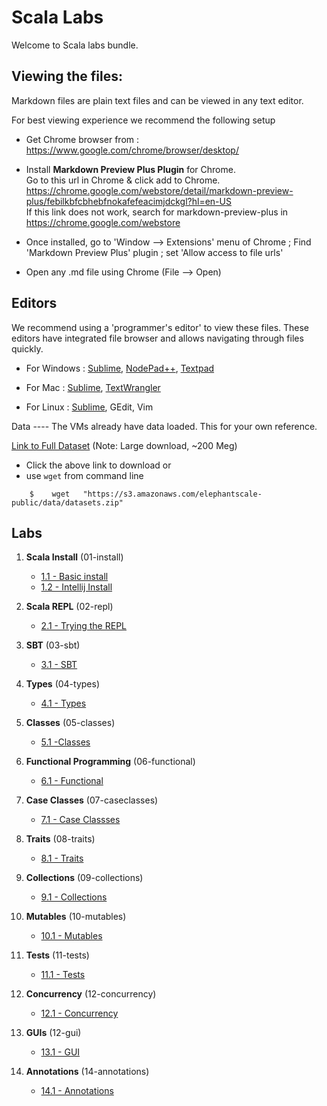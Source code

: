 <link rel='stylesheet' href='assets/css/main.css'/>

Scala Labs
==========
Welcome to Scala labs bundle.

Viewing the files:
-----------------
Markdown files are plain text files and can be viewed in any text editor.

For best viewing experience we recommend the following setup

* Get Chrome browser from : https://www.google.com/chrome/browser/desktop/

* Install **Markdown Preview Plus Plugin** for Chrome.  
Go to this url in Chrome & click add to Chrome.  
    https://chrome.google.com/webstore/detail/markdown-preview-plus/febilkbfcbhebfnokafefeacimjdckgl?hl=en-US  
If this link does not work, search for markdown-preview-plus in https://chrome.google.com/webstore

* Once installed, go to 'Window --> Extensions' menu of Chrome ;   Find 'Markdown Preview Plus' plugin ;  set 'Allow access to file urls'

* Open any .md file using Chrome (File --> Open)


Editors
-------
We recommend using a 'programmer's editor' to view these files. These editors have integrated file browser and allows navigating through files quickly.

* For Windows : [Sublime](http://www.sublimetext.com/), [NodePad++](http://notepad-plus-plus.org/), [Textpad](http://www.textpad.com/)

* For Mac : [Sublime](http://www.sublimetext.com/),  [TextWrangler](http://www.barebones.com/products/textwrangler/)

* For Linux : [Sublime](http://www.sublimetext.com/), GEdit, Vim

<a name="data"/>
Data
----
The VMs already have data loaded.  This for your own reference.

[Link to Full Dataset](https://s3.amazonaws.com/elephantscale-public/data/datasets.zip)
(Note: Large download, ~200 Meg)

- Click the above link to download or
- use `wget` from command line
```
    $    wget   "https://s3.amazonaws.com/elephantscale-public/data/datasets.zip"
```



Labs
----
1. **Scala Install**  (01-install)
    - [1.1 - Basic install](01-install/README.md)
    - [1.2 - Intellij Install](01-install/intellij.md)

2. **Scala REPL**  (02-repl)
    - [2.1 - Trying the REPL](02-repl/README.md)

3. **SBT**  (03-sbt)
    - [3.1 - SBT](03-sbt/3.1-sbt.md)

4.  **Types** (04-types)
    - [4.1 - Types](04-types/4.1-types.md)

5. **Classes** (05-classes)
    - [5.1 -Classes ](05-classes/5.1-submit.md)

6. **Functional Programming**  (06-functional)
    - [6.1 - Functional](06-functional/6.1-functional.md)

7. **Case Classes** (07-caseclasses)
    - [7.1 - Case Classses](06-caseclasses/7.1-functional.md)

8. **Traits** (08-traits)
    - [8.1 - Traits](08-traits/8.1-traits.md)

9. **Collections** (09-collections)
    - [9.1 - Collections](09-collections/9.1-collections.md)

10. **Mutables** (10-mutables)
    - [10.1 - Mutables](10-mutables/10.1-mutables.md)

11. **Tests** (11-tests)
    - [11.1 - Tests](11-tests/11.1-tests.md)

12. **Concurrency** (12-concurrency)
    - [12.1 - Concurrency](12-concurrency/12.1-concurrency.md)

13. **GUIs** (12-gui)
    - [13.1 - GUI](13-gui/13.1-gui.md)

14. **Annotations** (14-annotations)
    - [14.1 - Annotations](14-gui/14.1-annotations.md)
